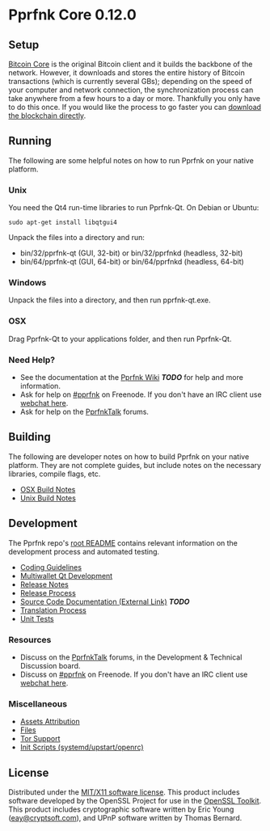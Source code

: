 Pprfnk Core 0.12.0
=====================

Setup
---------------------
[Bitcoin Core](http://bitcoin.org/en/download) is the original Bitcoin client and it builds the backbone of the network. However, it downloads and stores the entire history of Bitcoin transactions (which is currently several GBs); depending on the speed of your computer and network connection, the synchronization process can take anywhere from a few hours to a day or more. Thankfully you only have to do this once. If you would like the process to go faster you can [download the blockchain directly](bootstrap.md).

Running
---------------------
The following are some helpful notes on how to run Pprfnk on your native platform.

### Unix

You need the Qt4 run-time libraries to run Pprfnk-Qt. On Debian or Ubuntu:

	sudo apt-get install libqtgui4

Unpack the files into a directory and run:

- bin/32/pprfnk-qt (GUI, 32-bit) or bin/32/pprfnkd (headless, 32-bit)
- bin/64/pprfnk-qt (GUI, 64-bit) or bin/64/pprfnkd (headless, 64-bit)



### Windows

Unpack the files into a directory, and then run pprfnk-qt.exe.

### OSX

Drag Pprfnk-Qt to your applications folder, and then run Pprfnk-Qt.

### Need Help?

* See the documentation at the [Pprfnk Wiki](https://en.bitcoin.it/wiki/Main_Page) ***TODO***
for help and more information.
* Ask for help on [#pprfnk](http://webchat.freenode.net?channels=pprfnk) on Freenode. If you don't have an IRC client use [webchat here](http://webchat.freenode.net?channels=pprfnk).
* Ask for help on the [PprfnkTalk](https://pprfnktalk.org/) forums.

Building
---------------------
The following are developer notes on how to build Pprfnk on your native platform. They are not complete guides, but include notes on the necessary libraries, compile flags, etc.

- [OSX Build Notes](build-osx.md)
- [Unix Build Notes](build-unix.md)

Development
---------------------
The Pprfnk repo's [root README](https://github.com/8nyaha8/pprfnk/blob/master/README.md) contains relevant information on the development process and automated testing.

- [Coding Guidelines](coding.md)
- [Multiwallet Qt Development](multiwallet-qt.md)
- [Release Notes](release-notes.md)
- [Release Process](release-process.md)
- [Source Code Documentation (External Link)](https://dev.visucore.com/bitcoin/doxygen/) ***TODO***
- [Translation Process](translation_process.md)
- [Unit Tests](unit-tests.md)

### Resources
* Discuss on the [PprfnkTalk](https://pprfnktalk.org/) forums, in the Development & Technical Discussion board.
* Discuss on [#pprfnk](http://webchat.freenode.net/?channels=pprfnk) on Freenode. If you don't have an IRC client use [webchat here](http://webchat.freenode.net/?channels=pprfnk).

### Miscellaneous
- [Assets Attribution](assets-attribution.md)
- [Files](files.md)
- [Tor Support](tor.md)
- [Init Scripts (systemd/upstart/openrc)](init.md)

License
---------------------
Distributed under the [MIT/X11 software license](http://www.opensource.org/licenses/mit-license.php).
This product includes software developed by the OpenSSL Project for use in the [OpenSSL Toolkit](https://www.openssl.org/). This product includes
cryptographic software written by Eric Young ([eay@cryptsoft.com](mailto:eay@cryptsoft.com)), and UPnP software written by Thomas Bernard.
